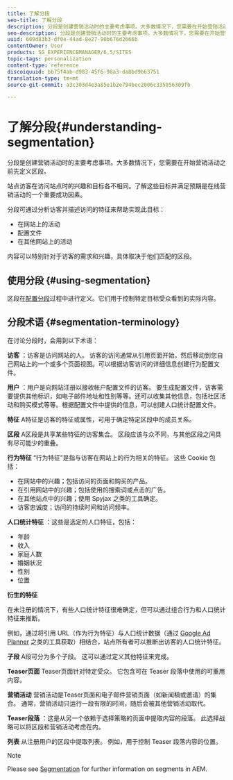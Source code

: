 ```yaml
---
title: 了解分段
seo-title: 了解分段
description: 分段是创建营销活动时的主要考虑事项。大多数情况下，您需要在开始营销活动之前先定义区段。
seo-description: 分段是创建营销活动时的主要考虑事项。大多数情况下，您需要在开始营销活动之前先定义区段。
uuid: 609d83b3-df0e-44ad-8e27-90b676d2666b
contentOwner: User
products: SG_EXPERIENCEMANAGER/6.5/SITES
topic-tags: personalization
content-type: reference
discoiquuid: bb75f4ab-d983-45f6-98a3-da8bd9b63751
translation-type: tm+mt
source-git-commit: a3c303d4e3a85e1b2e794bec2006c335056309fb

---
```



# 了解分段{#understanding-segmentation}

分段是创建营销活动时的主要考虑事项。大多数情况下，您需要在开始营销活动之前先定义区段。

站点访客在访问站点时的兴趣和目标各不相同。了解这些目标并满足预期是在线营销活动的一个重要成功因素。

分段可通过分析访客并描述访问的特征来帮助实现此目标：

* 在网站上的活动
* 配置文件
* 在其他网站上的活动

内容可以特别针对于访客的需求和兴趣，具体取决于他们匹配的区段。

## 使用分段 {#using-segmentation}

区段在[配置分段](/help/sites-administering/campaign-segmentation.md)过程中进行定义。它们用于控制特定目标受众看到的实际内容。

## 分段术语 {#segmentation-terminology}

在讨论分段时，会用到以下术语：

**访客** ：访客是访问网站的人。 访客的访问通常从引用页面开始，然后移动到您自己网站上的一个或多个页面视图。可以根据访客访问的详细信息创建行为配置文件。

**用户** ：用户是向网站注册以接收帐户配置文件的访客。 要生成配置文件，访客需要提供其他标识，如电子邮件地址和性别等等。还可以收集其他信息，包括社区活动和购买模式等等。根据配置文件中提供的信息，可以创建人口统计配置文件。

**特征** A特征是访客的特征或属性，可用于确定特定区段中的成员关系。

**区段** A区段是共享某些特征的访客集合。 区段应该与众不同，与其他区段之间具有尽可能少的重叠。

**行为特征** “行为特征”是指与访客在网站上的行为相关的特征。 这些 Cookie 包括：

* 在网站中的兴趣；包括访问的页面和购买的产品。
* 在引用网站中的兴趣；包括使用的搜索词或点击的广告。
* 在其他站点中的兴趣；使用 Spyjax 之类的工具确定。
* 访客忠诚度；访问的持续时间和访问频率。

**人口统计特征** ：这些是选定的人口特征，包括：

* 年龄
* 收入
* 家庭人数
* 婚姻状况
* 性别
* 位置

**衍生的特征**

在未注册的情况下，有些人口统计特征很难确定，但可以通过组合行为和人口统计特征来推断。

例如，通过将引用 URL（作为行为特征）与人口统计数据（通过 [Google Ad Planner](https://www.google.com/adplanner/) 之类的工具获取）相结合，站点所有者可以推断出访客的人口统计特征。

**子段** A段可分为多个子段。 这可以通过定义其他特征来完成。

**Teaser页面** Teaser页面针对特定受众。 它包含可在 Teaser 段落中使用的可重用内容。

**营销活动** 营销活动是Teaser页面和电子邮件营销页面（如新闻稿或邀请）的集合。 通常，营销活动只运行一段有限的时间，随后会被其他营销活动取代。

**Teaser段落** ：这是从另一个依赖于选择策略的页面中提取内容的段落。 此选择战略可以将区段和营销活动考虑在内。

**列表** 从注册用户的区段中提取列表。 例如，用于控制 Teaser 段落内容的位置。

>[!NOTE]
>
>Please see [Segmentation](/help/sites-administering/campaign-segmentation.md) for further information on segments in AEM.

